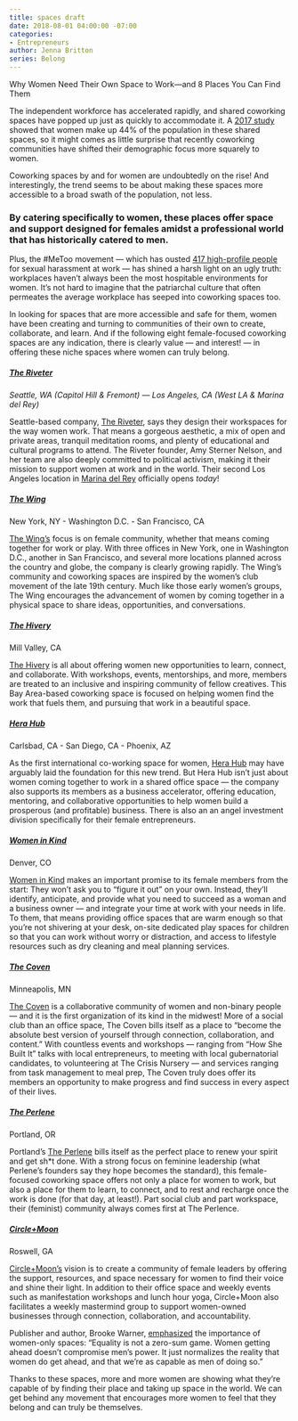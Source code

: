 ```yaml
---
title: spaces draft
date: 2018-08-01 04:00:00 -07:00
categories:
- Entrepreneurs
author: Jenna Britton
series: Belong
---
```


Why Women Need Their Own Space to Work—and 8 Places You Can Find Them

The independent workforce has accelerated rapidly, and shared coworking spaces have popped up just as quickly to accommodate it. A [2017 study](https://www.slideshare.net/carstenfoertsch/members-of-coworking-spaces-demographic-background-global-coworking-survey-80058366) showed that women make up 44% of the population in these shared spaces, so it might comes as little surprise that recently coworking communities have shifted their demographic focus more squarely to women.

Coworking spaces by and for women are undoubtedly on the rise! And interestingly, the trend seems to be about making these spaces more accessible to a broad swath of the population, not less. 

### By catering specifically to women, these places offer space and support designed for females amidst a professional world that has historically catered to men.

Plus, the #MeToo movement — which has ousted [417 high-profile people](https://www.bloomberg.com/news/articles/2018-06-25/-metoo-snares-more-than-400-high-profile-people-as-firings-rise) for sexual harassment at work — has shined a harsh light on an ugly truth: workplaces haven’t always been the most hospitable environments for women. It’s not hard to imagine that the patriarchal culture that often permeates the average workplace has seeped into coworking spaces too. 

In looking for spaces that are more accessible and safe for them, women have been creating and turning to communities of their own to create, collaborate, and learn. And if the following eight female-focused coworking spaces are any indication, there is clearly value — and interest! — in offering these niche spaces where women can truly belong.

##### [The Riveter](https://www.theriveter.co/)  
_Seattle, WA (Capitol Hill & Fremont) –– Los Angeles, CA (West LA & Marina del Rey)_

Seattle-based company, [The Riveter](https://www.theriveter.co/), says they design their workspaces for the way women work. That means a gorgeous aesthetic, a mix of open and private areas, tranquil meditation rooms, and plenty of educational and cultural programs to attend. The Riveter founder, Amy Sterner Nelson, and her team are also deeply committed to political activism, making it their mission to support women at work and in the world. Their second Los Angeles location in [Marina del Rey](https://www.theriveter.co/los-angeles/marina-del-rey) officially opens _today_! 

##### [The Wing](https://www.the-wing.com/)  
New York, NY - Washington D.C. - San Francisco, CA

[The Wing’s](https://www.the-wing.com/) focus is on female community, whether that means coming together for work or play. With three offices in New York, one in Washington D.C., another in San Francisco, and several more locations planned across the country and globe, the company is clearly growing rapidly. The Wing’s community and coworking spaces are inspired by the women’s club movement of the late 19th century. Much like those early women’s groups, The Wing encourages the advancement of women by coming together in a physical space to share ideas, opportunities, and conversations.

##### [The Hivery](https://www.thehivery.com/)  
Mill Valley, CA

[The Hivery](https://www.thehivery.com/) is all about offering women new opportunities to learn, connect, and collaborate. With workshops, events, mentorships, and more, members are treated to an inclusive and inspiring community of fellow creatives. This Bay Area-based coworking space is focused on helping women find the work that fuels them, and pursuing that work in a beautiful space.

##### [Hera Hub](https://herahub.com/)  
Carlsbad, CA - San Diego, CA - Phoenix, AZ

As the first international co-working space for women, [Hera Hub](https://herahub.com/) may have arguably laid the foundation for this new trend. But Hera Hub isn’t just about women coming together to work in a shared office space — the company also supports its members as a business accelerator, offering education, mentoring, and collaborative opportunities to help women build a prosperous (and profitable) business. There is also an an angel investment division specifically for their female entrepreneurs.

##### [Women in Kind](https://www.womeninkind.com/)  
Denver, CO

[Women in Kind](https://www.womeninkind.com/) makes an important promise to its female members from the start: They won’t ask you to “figure it out” on your own. Instead, they’ll identify, anticipate, and provide what you need to succeed as a woman and a business owner — and integrate your time at work with your needs in life. To them, that means providing office spaces that are warm enough so that you’re not shivering at your desk, on-site dedicated play spaces for children so that you can work without worry or distraction, and access to lifestyle resources such as dry cleaning and meal planning services. 

##### [The Coven](https://www.thecovenmpls.com/)  
Minneapolis, MN

[The Coven](https://www.thecovenmpls.com/) is a collaborative community of women and non-binary people — and it is the first organization of its kind in the midwest! More of a social club than an office space, The Coven bills itself as a place to “become the absolute best version of yourself through connection, collaboration, and content.” With countless events and workshops — ranging from “How She Built It” talks with local entrepreneurs, to meeting with local gubernatorial candidates, to volunteering at The Crisis Nursery — and services ranging from task management to meal prep, The Coven truly does offer its members an opportunity to make progress and find success in every aspect of their lives.

##### [The Perlene](https://www.theperlene.com/)  
Portland, OR

Portland’s [The Perlene](https://www.theperlene.com/) bills itself as the perfect place to renew your spirit and get sh*t done. With a strong focus on feminine leadership (what Perlene’s founders say they hope becomes the standard), this female-focused coworking space offers not only a place for women to work, but also a place for them to learn, to connect, and to rest and recharge once the work is done (for that day, at least!). Part social club and part workspace, their (feminist) community always comes first at The Perlence.

##### [Circle+Moon](https://www.circleandmoon.com/)  
Roswell, GA

[Circle+Moon’s](https://www.circleandmoon.com/) vision is to create a community of female leaders by offering the support, resources, and space necessary for women to find their voice and shine their light. In addition to their office space and weekly events such as manifestation workshops and lunch hour yoga, Circle+Moon also facilitates a weekly mastermind group to support women-owned businesses through connection, collaboration, and accountability. 

Publisher and author, Brooke Warner, [emphasized](https://www.huffingtonpost.com/entry/why-women-only_us_58d04f10e4b07112b64730e4) the importance of women-only spaces: “Equality is not a zero-sum game. Women getting ahead doesn’t compromise men’s power. It just normalizes the reality that women do get ahead, and that we’re as capable as men of doing so.”

Thanks to these spaces, more and more women are showing what they’re capable of by finding their place and taking up space in the world. We can get behind any movement that encourages more women to feel that they belong and can truly be themselves. 